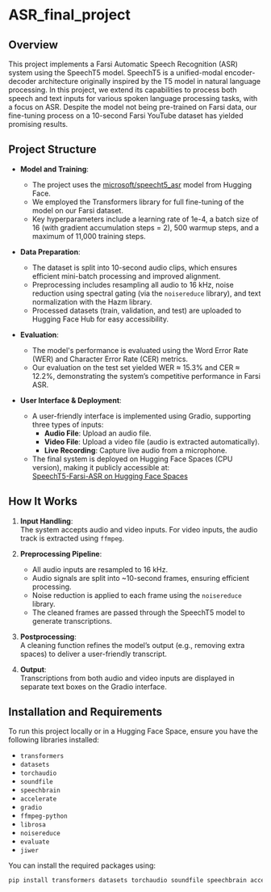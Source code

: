 # ASR_final_project

## Overview

This project implements a Farsi Automatic Speech Recognition (ASR) system using the SpeechT5 model. SpeechT5 is a unified-modal encoder-decoder architecture originally inspired by the T5 model in natural language processing. In this project, we extend its capabilities to process both speech and text inputs for various spoken language processing tasks, with a focus on ASR. Despite the model not being pre-trained on Farsi data, our fine-tuning process on a 10-second Farsi YouTube dataset has yielded promising results.

## Project Structure

- **Model and Training**:  
  - The project uses the [microsoft/speecht5_asr](https://huggingface.co/microsoft/speecht5_asr) model from Hugging Face.
  - We employed the Transformers library for full fine-tuning of the model on our Farsi dataset.
  - Key hyperparameters include a learning rate of 1e-4, a batch size of 16 (with gradient accumulation steps = 2), 500 warmup steps, and a maximum of 11,000 training steps.
  
- **Data Preparation**:  
  - The dataset is split into 10-second audio clips, which ensures efficient mini-batch processing and improved alignment.
  - Preprocessing includes resampling all audio to 16 kHz, noise reduction using spectral gating (via the `noisereduce` library), and text normalization with the Hazm library.
  - Processed datasets (train, validation, and test) are uploaded to Hugging Face Hub for easy accessibility.

- **Evaluation**:  
  - The model's performance is evaluated using the Word Error Rate (WER) and Character Error Rate (CER) metrics.
  - Our evaluation on the test set yielded WER ≈ 15.3% and CER ≈ 12.2%, demonstrating the system’s competitive performance in Farsi ASR.

- **User Interface & Deployment**:  
  - A user-friendly interface is implemented using Gradio, supporting three types of inputs:
    - **Audio File**: Upload an audio file.
    - **Video File**: Upload a video file (audio is extracted automatically).
    - **Live Recording**: Capture live audio from a microphone.
  - The final system is deployed on Hugging Face Spaces (CPU version), making it publicly accessible at:  
    [SpeechT5-Farsi-ASR on Hugging Face Spaces](https://huggingface.co/spaces/alibababeig/SpeechT5-Farsi-ASR)

## How It Works

1. **Input Handling**:  
   The system accepts audio and video inputs. For video inputs, the audio track is extracted using `ffmpeg`.

2. **Preprocessing Pipeline**:  
   - All audio inputs are resampled to 16 kHz.
   - Audio signals are split into ~10-second frames, ensuring efficient processing.
   - Noise reduction is applied to each frame using the `noisereduce` library.
   - The cleaned frames are passed through the SpeechT5 model to generate transcriptions.

3. **Postprocessing**:  
   A cleaning function refines the model’s output (e.g., removing extra spaces) to deliver a user-friendly transcript.

4. **Output**:  
   Transcriptions from both audio and video inputs are displayed in separate text boxes on the Gradio interface.

## Installation and Requirements

To run this project locally or in a Hugging Face Space, ensure you have the following libraries installed:

- `transformers`
- `datasets`
- `torchaudio`
- `soundfile`
- `speechbrain`
- `accelerate`
- `gradio`
- `ffmpeg-python`
- `librosa`
- `noisereduce`
- `evaluate`
- `jiwer`

You can install the required packages using:
```bash
pip install transformers datasets torchaudio soundfile speechbrain accelerate gradio ffmpeg-python librosa noisereduce evaluate jiwer
